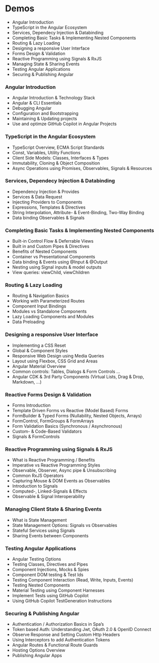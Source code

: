 # Demos

- Angular Introduction 
- TypeScript in the Angular Ecosystem
- Services, Dependecy Injection & Databinding 
- Completing Basic Tasks & Implementing Nested Components
- Routing & Lazy Loading
- Designing a responsive User Interface
- Forms Design & Validation
- Reactive Programming using Signals & RxJS
- Managing State & Sharing Events
- Testing Angular Applications
- Securing & Publishing Angular

### Angular Introduction

- Angular Introduction & Technology Stack
- Angular & CLI Essentials
- Debugging Angular
- Configuration and Bootstrapping
- Maintaining & Updating projects
- Use and optimze GitHub Copilot in Angular Projects

### TypeScript in the Angular Ecosystem

- TypeScript Overview, ECMA Script Standards
- Const, Variables, Utility Functions
- Client Side Models: Classes, Interfaces & Types
- Immutability, Cloning & Object Composition
- Async Operations using Promises, Observables, Signals & Resources

### Services, Dependecy Injection & Databinding 

- Dependency Injection & Provides
- Services & Data Request
- Injecting Providers to Components 
- Expressions, Templates & Directives
- String Interpolation, Attribute- & Event-Binding, Two-Way Binding
- Data binding Observables & Signals

### Completing Basic Tasks & Implementing Nested Components

- Built-in Control Flow & Deferrable Views
- Built in and Custom Pipes & Directives
- Benefits of Nested Components
- Container vs Presentational Components
- Data binding & Events using @Input & @Output
- Nesting using Signal inputs & model outputs
- View queries: viewChild, viewChildren 

### Routing & Lazy Loading

- Routing & Navigation Basics
- Working with Parameterized Routes
- Component Input Bindings
- Modules vs Standalone Components
- Lazy Loading Components and Modules
- Data Preloading

### Designing a responsive User Interface

- Implementing a CSS Reset
- Global & Component Styles
- Responsive Web Design using Media Queries
- Layout using Flexbox, CSS Grid and Areas
- Angular Material Overview
- Common controls: Tables, Dialogs & Form Controls ...
- Angular CDK & 3rd Party Components (Virtual Lists, Drag & Drop, Markdown, ...)

### Reactive Forms Design & Validation

- Forms Introduction
- Template Driven Forms vs Reactive (Model Based) Forms
- FormBuilder & Typed Forms (Nullability, Nested Objects, Arrays)
- FormControl, FormGroups & FormArrays
- Form Validation Basics (Synchronous / Asynchronous)
- Custom- & Code-Based Validators
- Signals & FormControls

### Reactive Programming using Signals & RxJS

- What is Reactive Programming / Benefits
- Imperative vs Reactive Programming Styles
- Observable, Observer, Async pipe & Unsubscribing
- Common RxJS Operators
- Capturing Mouse & DOM Events as Observables
- Introduction to Signals
- Computed-, Linked-Signals & Effects
- Observable & Signal Interoperability

### Managing Client State & Sharing Events

- What is State Management
- State Management Options: Signals vs Observables
- Stateful Services using Signals
- Sharing Events between Components

### Testing Angular Applications

- Angular Testing Options
- Testing Classes, Directives and Pipes
- Component Injections, Mocks & Spies
- Component DOM testing & Test Ids
- Testing Component Interaction (Read, Write, Inputs, Events)
- Testing Nested Components
- Material Testing using Component Harnesses
- Implement Tests using GitHub Copilot
- Using GitHub Copilot TestGeneration Instructions

### Securing & Publishing Angular

- Authentication / Authorization Basics in Spa’s
- Token based Auth: Understanding Jwt, OAuth 2.0 & OpenID Connect
- Observe Response and Setting Custom Http Headers
- Using Interceptors to add Authentication Tokens
- Angular Routes & Functional Route Guards
- Hosting Options Overview 
- Publishing Angular Apps